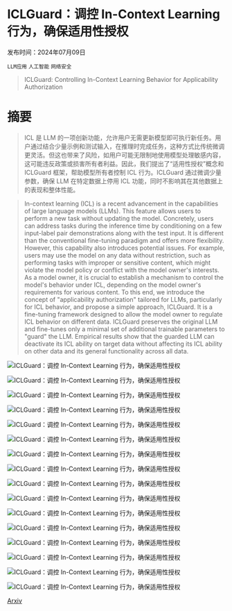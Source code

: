 # ICLGuard：调控 In-Context Learning 行为，确保适用性授权

发布时间：2024年07月09日

`LLM应用` `人工智能` `网络安全`

> ICLGuard: Controlling In-Context Learning Behavior for Applicability Authorization

# 摘要

> ICL 是 LLM 的一项创新功能，允许用户无需更新模型即可执行新任务。用户通过结合少量示例和测试输入，在推理时完成任务，这种方式比传统微调更灵活。但这也带来了风险，如用户可能无限制地使用模型处理敏感内容，这可能违反政策或损害所有者利益。因此，我们提出了“适用性授权”概念和 ICLGuard 框架，帮助模型所有者控制 ICL 行为。ICLGuard 通过微调少量参数，确保 LLM 在特定数据上停用 ICL 功能，同时不影响其在其他数据上的表现和整体性能。

> In-context learning (ICL) is a recent advancement in the capabilities of large language models (LLMs). This feature allows users to perform a new task without updating the model. Concretely, users can address tasks during the inference time by conditioning on a few input-label pair demonstrations along with the test input. It is different than the conventional fine-tuning paradigm and offers more flexibility. However, this capability also introduces potential issues. For example, users may use the model on any data without restriction, such as performing tasks with improper or sensitive content, which might violate the model policy or conflict with the model owner's interests. As a model owner, it is crucial to establish a mechanism to control the model's behavior under ICL, depending on the model owner's requirements for various content. To this end, we introduce the concept of "applicability authorization" tailored for LLMs, particularly for ICL behavior, and propose a simple approach, ICLGuard. It is a fine-tuning framework designed to allow the model owner to regulate ICL behavior on different data. ICLGuard preserves the original LLM and fine-tunes only a minimal set of additional trainable parameters to "guard" the LLM. Empirical results show that the guarded LLM can deactivate its ICL ability on target data without affecting its ICL ability on other data and its general functionality across all data.

![ICLGuard：调控 In-Context Learning 行为，确保适用性授权](../../../paper_images/2407.06955/x1.png)

![ICLGuard：调控 In-Context Learning 行为，确保适用性授权](../../../paper_images/2407.06955/x2.png)

![ICLGuard：调控 In-Context Learning 行为，确保适用性授权](../../../paper_images/2407.06955/x3.png)

![ICLGuard：调控 In-Context Learning 行为，确保适用性授权](../../../paper_images/2407.06955/x4.png)

![ICLGuard：调控 In-Context Learning 行为，确保适用性授权](../../../paper_images/2407.06955/x5.png)

![ICLGuard：调控 In-Context Learning 行为，确保适用性授权](../../../paper_images/2407.06955/x6.png)

![ICLGuard：调控 In-Context Learning 行为，确保适用性授权](../../../paper_images/2407.06955/x7.png)

![ICLGuard：调控 In-Context Learning 行为，确保适用性授权](../../../paper_images/2407.06955/x8.png)

![ICLGuard：调控 In-Context Learning 行为，确保适用性授权](../../../paper_images/2407.06955/x9.png)

![ICLGuard：调控 In-Context Learning 行为，确保适用性授权](../../../paper_images/2407.06955/x10.png)

![ICLGuard：调控 In-Context Learning 行为，确保适用性授权](../../../paper_images/2407.06955/x11.png)

![ICLGuard：调控 In-Context Learning 行为，确保适用性授权](../../../paper_images/2407.06955/x12.png)

![ICLGuard：调控 In-Context Learning 行为，确保适用性授权](../../../paper_images/2407.06955/x13.png)

![ICLGuard：调控 In-Context Learning 行为，确保适用性授权](../../../paper_images/2407.06955/x14.png)

![ICLGuard：调控 In-Context Learning 行为，确保适用性授权](../../../paper_images/2407.06955/x15.png)

![ICLGuard：调控 In-Context Learning 行为，确保适用性授权](../../../paper_images/2407.06955/x16.png)

[Arxiv](https://arxiv.org/abs/2407.06955)